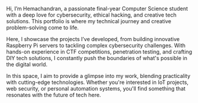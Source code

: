 Hi, I’m Hemachandran, a passionate final-year Computer Science student with a deep love for cybersecurity, ethical hacking, and creative tech solutions. This portfolio is where my technical journey and creative problem-solving come to life.

Here, I showcase the projects I’ve developed, from building innovative Raspberry Pi servers to tackling complex cybersecurity challenges. With hands-on experience in CTF competitions, penetration testing, and crafting DIY tech solutions, I constantly push the boundaries of what's possible in the digital world.

In this space, I aim to provide a glimpse into my work, blending practicality with cutting-edge technologies. Whether you're interested in IoT projects, web security, or personal automation systems, you'll find something that resonates with the future of tech here.

